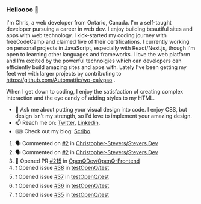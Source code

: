 ### Helloooo 👋

I'm Chris, a web developer from Ontario, Canada. I'm a self-taught developer pursuing a career in web dev. I enjoy building beautiful sites and apps with web technology.
I kick-started my coding journey with freeCodeCamp and claimed five of their certifications.  I currently working on personal projects in JavaScript, especially with React/Next.js, though I'm open to learning other languages and frameworks. I love the web platform and I'm excited by the powerful technolgies which can developers can efficiently build amazing sites and apps with. Lately I've been getting my feet wet with larger projects by contributing to https://github.com/Automattic/wp-calypso .

When I get down to coding, I enjoy the satisfaction of creating complex interaction and the eye candy of adding styles to my HTML. 

- 💬 Ask me about putting your visual design into code. I enjoy CSS, but design isn't my strength, so I'd love to implement your amazing design.
- 📫 Reach me on: [Twitter](https://twitter.com/Christo28120856), [Linkedin](https://www.linkedin.com/in/christopher-stevers-07b9a5204/).
- ⌨ Check out my blog: [Scribo](https://christopherstevers.cf).
<!--
**Christopher-Stevers/Christopher-Stevers** is a ✨ _special_ ✨ repository because its `README.md` (this file) appears on your GitHub profile.

Here are some ideas to get you started:

- 🔭 I’m currently working on ...
- 🌱 I’m currently learning ...
- 👯 I’m looking to collaborate on ...
- 🤔 I’m looking for help with ...
- 😄 Pronouns: ...
- ⚡ Fun fact: ...
-->

<!--START_SECTION:activity-->
1. 🗣 Commented on [#2](https://github.com/Christopher-Stevers/Stevers.Dev/issues/2) in [Christopher-Stevers/Stevers.Dev](https://github.com/Christopher-Stevers/Stevers.Dev)
2. 🗣 Commented on [#2](https://github.com/Christopher-Stevers/Stevers.Dev/issues/2) in [Christopher-Stevers/Stevers.Dev](https://github.com/Christopher-Stevers/Stevers.Dev)
3. 💪 Opened PR [#215](https://github.com/OpenQDev/OpenQ-Frontend/pull/215) in [OpenQDev/OpenQ-Frontend](https://github.com/OpenQDev/OpenQ-Frontend)
4. ❗️ Opened issue [#38](https://github.com/testOpenQ/test/issues/38) in [testOpenQ/test](https://github.com/testOpenQ/test)
5. ❗️ Opened issue [#37](https://github.com/testOpenQ/test/issues/37) in [testOpenQ/test](https://github.com/testOpenQ/test)
6. ❗️ Opened issue [#36](https://github.com/testOpenQ/test/issues/36) in [testOpenQ/test](https://github.com/testOpenQ/test)
7. ❗️ Opened issue [#35](https://github.com/testOpenQ/test/issues/35) in [testOpenQ/test](https://github.com/testOpenQ/test)
<!--END_SECTION:activity-->
